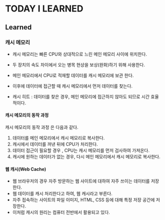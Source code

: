 # TODAY I LEARNED

## Learned

### 캐시 메모리

- 캐시 메모리는 빠른 CPU와 상대적으로 느린 메인 메모리 사이에 위치한다.
- 두 장치의 속도 차이에서 오는 병목 현상을 보상(완화)하기 위해 사용한다.

- 메인 메모리에서 CPU로 적재할 데이터를 캐시 메모리에 보관 한다.
- 이후에 데이터에 접근할 때 캐시 메모리에서 먼저 데이터를 찾는다.
- 캐시 히트 : 데이터를 찾은 경우, 메인 메모리에 접근하지 않아도 되므로 시간 효율적이다.

#### 캐시 메모리의 동작 과정

캐시 메모리의 동작 과정 은 다음과 같다.

1. 데이터를 메인 메모리에서 캐시 메모리로 복사한다.
2. 캐시에서 데이터를 꺼낸 뒤에 CPU가 처리한다.
3. 데이터 접근이 필요할 경우 , CPU는 캐시 메모리를 먼저 검사하여 가져온다.
4. 캐시에 원하는 데이터가 없는 경우, 다시 메인 메모리에서 캐시 메모리로 복사한다.

#### 웹 캐시(Web Cache)

- 웹 브라우저의 경우 자주 방문하는 웹 사이트에 대하여 자주 쓰이는 데이터를 저장 한다.
- 웹 데이터를 캐시 처리한다고 하여, 웹 캐시라고 부른다.
- 자주 접속하는 사이트의 파일 이미지, HTML, CSS 등에 대해 특정 저장 공간에 저장한다.
- 이처럼 캐시의 원리는 컴퓨터 전반에서 활용되고 있다.

